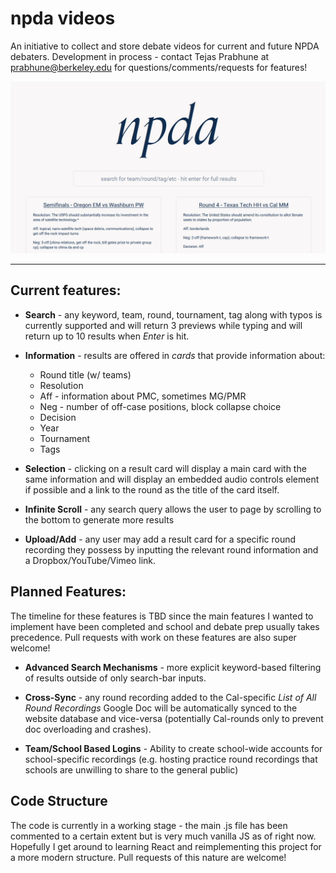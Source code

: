 # npda videos

An initiative to collect and store debate videos for current and future NPDA debaters. Development in process - contact Tejas Prabhune at prabhune@berkeley.edu for questions/comments/requests for features!

![Website Home Page View](images/WebsiteView.png)

***

## Current features:

* **Search** - any keyword, team, round, tournament, tag along with typos is currently supported and will return 3 previews while typing and will return up to 10 results when *Enter* is hit.

* **Information** - results are offered in *cards* that provide information about:
    * Round title (w/ teams)
    * Resolution
    * Aff - information about PMC, sometimes MG/PMR
    * Neg - number of off-case positions, block collapse choice
    * Decision
    * Year
    * Tournament
    * Tags

* **Selection** - clicking on a result card will display a main card with the same information and will display an embedded audio controls element if possible and a link to the round as the title of the card itself.

* **Infinite Scroll** - any search query allows the user to page by scrolling to the bottom to generate more results

* **Upload/Add** - any user may add a result card for a specific round recording they possess by inputting the relevant round information and a Dropbox/YouTube/Vimeo link.

## Planned Features:

The timeline for these features is TBD since the main features I wanted to implement have been completed and school and debate prep usually takes precedence. Pull requests with work on these features are also super welcome!

* **Advanced Search Mechanisms** - more explicit keyword-based filtering of results outside of only search-bar inputs.

* **Cross-Sync** - any round recording added to the Cal-specific *List of All Round Recordings* Google Doc will be automatically synced to the website database and vice-versa (potentially Cal-rounds only to prevent doc overloading and crashes).

* **Team/School Based Logins** - Ability to create school-wide accounts for school-specific recordings (e.g. hosting practice round recordings that schools are unwilling to share to the general public)

## Code Structure

The code is currently in a working stage - the main .js file has been commented to a certain extent but is very much vanilla JS as of right now. Hopefully I get around to learning React and reimplementing this project for a more modern structure. Pull requests of this nature are welcome!